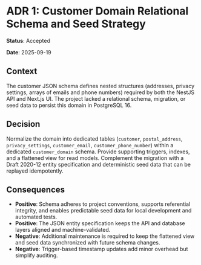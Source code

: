 # ADR 1: Customer Domain Relational Schema and Seed Strategy

**Status**: Accepted

**Date**: 2025-09-19

## Context

The customer JSON schema defines nested structures (addresses, privacy settings, arrays of emails and phone numbers) required by both the NestJS API and Next.js UI. The project lacked a relational schema, migration, or seed data to persist this domain in PostgreSQL 16.

## Decision

Normalize the domain into dedicated tables (`customer`, `postal_address`, `privacy_settings`, `customer_email`, `customer_phone_number`) within a dedicated `customer_domain` schema. Provide supporting triggers, indexes, and a flattened view for read models. Complement the migration with a Draft 2020-12 entity specification and deterministic seed data that can be replayed idempotently.

## Consequences

- **Positive**: Schema adheres to project conventions, supports referential integrity, and enables predictable seed data for local development and automated tests.
- **Positive**: The JSON entity specification keeps the API and database layers aligned and machine-validated.
- **Negative**: Additional maintenance is required to keep the flattened view and seed data synchronized with future schema changes.
- **Negative**: Trigger-based timestamp updates add minor overhead but simplify auditing.
